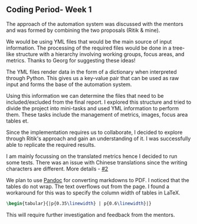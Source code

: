 ## Coding Period- Week 1 

The approach of the automation system was discussed with the mentors and was formed by combining the two proposals (Ritik & mine).

We would be using YML files that would be the main source of input information. The processing of the required files would be done in a tree-like structure with a hierarchy involving working groups, focus areas, and metrics. Thanks to Georg for suggesting these ideas!

The YML files render data in the form of a dictionary when interpreted through Python. This gives us a key-value pair that can be used as raw input and forms the base of the automation system. 

Using this information we can determine the files that need to be included/excluded from the final report. I explored this structure and tried to divide the project into mini-tasks and used YML information to perform them. These tasks include the management of metrics, images, focus area tables et.

Since the implementation requires us to collaborate, I decided to explore through Ritik's approach and gain an understanding of it. I was successfully able to replicate the required results. 

I am mainly focussing on the translated metrics hence I decided to run some tests. There was an issue with Chinese translations since the writing characters are different. More details - [#2](https://github.com/yash2002109/chaoss-workspace/issues/2)

We plan to use [Pandoc](https://pandoc.org/) for converting markdowns to PDF. I noticed that the tables do not wrap. The text overflows out from the page. I found a workaround for this was to specify the column width of tables in LaTeX. 

```latex
\begin{tabular}{|p{0.35\linewidth} | p{0.6\linewidth}|}
```

This will require further investigation and feedback from the mentors.